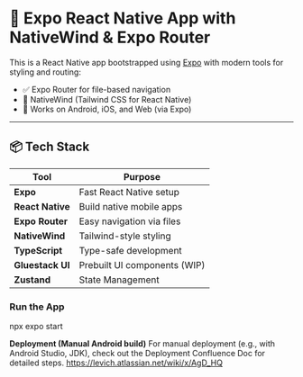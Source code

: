 # 🌱 Expo React Native App with NativeWind & Expo Router

This is a React Native app bootstrapped using [Expo](https://expo.dev/) with modern tools for styling and routing:

- ✅ Expo Router for file-based navigation
- 🎨 NativeWind (Tailwind CSS for React Native)
- 📱 Works on Android, iOS, and Web (via Expo)

---

## 📦 Tech Stack

| Tool             | Purpose                      |
|------------------|------------------------------|
| **Expo**         | Fast React Native setup      |
| **React Native** | Build native mobile apps     |
| **Expo Router**  | Easy navigation via files    |
| **NativeWind**   | Tailwind-style styling       |
| **TypeScript**   | Type-safe development        |
| **Gluestack UI** | Prebuilt UI components (WIP) |
| **Zustand**      | State Management             |

### Run the App
npx expo start


**Deployment (Manual Android build)**
For manual deployment (e.g., with Android Studio, JDK), check out the Deployment Confluence Doc for detailed steps.
https://levich.atlassian.net/wiki/x/AgD_HQ

